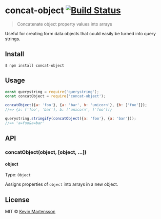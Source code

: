 # concat-object [![Build Status](https://travis-ci.org/kevva/concat-object.svg?branch=master)](https://travis-ci.org/kevva/concat-object)

> Concatenate object property values into arrays

Useful for creating form data objects that could easily be turned into query strings.


## Install

```
$ npm install concat-object
```


## Usage

```js
const querystring = require('querystring');
const concatObject = require('concat-object');

concatObject({a: 'foo'}, {a: 'bar', b: 'unicorn'}, {b: ['foo']});
//=> {a: ['foo', 'bar'], b: ['unicorn', ['foo']]}

querystring.stringify(concatObject({a: 'foo'}, {a: 'bar'}));
//=> 'a=foo&a=bar'
```


## API

### concatObject(object, [object, ...])

#### object

Type: `Object`

Assigns properties of `object` into arrays in a new object.


## License

MIT © [Kevin Martensson](http://github.com/kevva)
